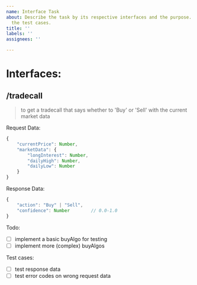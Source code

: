 ```yaml
---
name: Interface Task
about: Describe the task by its respective interfaces and the purpose. Also describe
  the test cases.
title: ''
labels: ''
assignees: ''

---
```


# Interfaces:
## /tradecall
> to get a tradecall that says whether to 'Buy' or 'Sell' with the current market data

Request Data:
```javascript
{
    "currentPrice": Number,
    "marketData": {
        "longInterest": Number,
        "dailyHigh": Number,
        "dailyLow": Number
    }
}
```
Response Data:
```javascript
{
    "action": "Buy" | "Sell",
    "confidence": Number        // 0.0-1.0
}
```
Todo:
- [ ] implement a basic buyAlgo for testing
- [ ] implement more (complex) buyAlgos

Test cases:
- [ ] test response data
- [ ] test error codes on wrong request data
